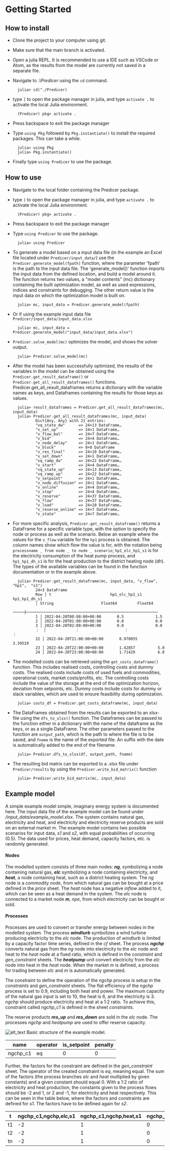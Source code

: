 # Getting Started
## How to install

- Clone the project to your computer using git.
- Make sure that the main branch is activated.
- Open a julia REPL. It is recommended to use a IDE such as VSCode or Atom, as the results from the model are currently not saved in a separate file.
- Navigate to *.\Predicer* using the `cd` command.

        julia> cd("./Predicer)

- type `]` to open the package manager in julia, and type `activate .` to activate the local Julia environment.

        (Predicer) pkg> activate .

- Press backspace to exit the package manager
- Type `using Pkg` followed by `Pkg.instantiate()` to install the required packages. This can take a while.

        julia> using Pkg
        julia> Pkg.instantiate()

- Finally type `using Predicer` to use the package.

## How to use

- Navigate to the local folder containing the Predicer package.
- type `]` to open the package manager in julia, and type `activate .` to activate the local Julia environment.

        (Predicer) pkg> activate .

- Press backspace to exit the package manager
- Type `using Predicer` to use the package.

        julia> using Predicer

- To generate a model based on a input data file (in the example an Excel file located under `Predicer/input_data/`) use the `Predicer.generate_model(fpath)` function, where the parameter 'fpath' is the path to the input data file. The 'generate_model()' function imports the input data from the defined location, and build a model around it. The function returns two values, a "model contents" (mc) dictionary containing the built optimization model, as well as used expressions, indices and constraints for debugging. The other return value is the input data on which the optimization model is built on. 
        
        julia> mc, input_data = Predicer.generate_model(fpath)

- Or if using the example input data file `Predicer/input_data/input_data.xlsx`

        julia> mc, input_data = Predicer.generate_model("input_data/input_data.xlsx")


- `Predicer.solve_model(mc)` optimizes the model, and shows the solver output.

        julia> Predicer.solve_model(mc)

- After the model has been successfully optimized, the results of the variables in the model can be obtained using the `Predicer.get_result_dataframe()` or `Predicer.get_all_result_dataframes()` functions. Predicer.get_all_result_dataframes returns a dictionary with the variable names as keys, and Dataframes containing the results for those keys as values. 

        julia> result_dataframes = Predicer.get_all_result_dataframes(mc, input_data)
        julia> Predicer.get_all_result_dataframes(mc, input_data)
                Dict{Any, Any} with 21 entries:
                "vq_state_dw"      => 24×13 DataFrame…
                "v_set_up"         => 24×1 DataFrame… 
                "v_flow_bal"       => 24×7 DataFrame… 
                "v_bid"            => 24×4 DataFrame… 
                "v_node_delay"     => 24×1 DataFrame… 
                "v_block"          => 0×0 DataFrame   
                "v_res_final"      => 24×10 DataFrame…
                "v_set_down"       => 24×1 DataFrame… 
                "vq_ramp_dw"       => 24×22 DataFrame…
                "v_start"          => 24×4 DataFrame… 
                "vq_state_up"      => 24×13 DataFrame…
                "vq_ramp_up"       => 24×22 DataFrame…
                "v_setpoint"       => 24×1 DataFrame… 
                "v_node_diffusion" => 24×1 DataFrame… 
                "v_online"         => 24×4 DataFrame… 
                "v_stop"           => 24×4 DataFrame… 
                "v_reserve"        => 24×37 DataFrame…
                "v_flow"           => 24×37 DataFrame…
                "v_load"           => 24×10 DataFrame…
                "v_reserve_online" => 24×7 DataFrame… 
                "v_state"          => 24×7 DataFrame… 

- For more specific analysis, `Predicer.get_result_dataframe()` returns a DataFrame for a specific variable type, with the option to specify the node or process as well as the scenario. Below an example where the values for the `v_flow` variable for the `hp1` process is obtained. The column names show which flow the value is for, with the notation being `processname _ from node _ to node _ scenario`; `hp1_elc_hp1_s1` is for the electricity consumption of the heat pump process, and `hp1_hp1_dh_s1` is for the heat production to the district heating node (dh). The types of the available variables can be found in the function documentation or in the example above. 

        julia> Predicer.get_result_dataframe(mc, input_data, "v_flow", "hp1",  "s1")
                24×3 DataFrame
                Row │ t                          hp1_elc_hp1_s1  hp1_hp1_dh_s1 
                │ String                     Float64         Float64       
                ─────┼──────────────────────────────────────────────────────────
                1 │ 2022-04-20T00:00:00+00:00       0.5              1.5
                2 │ 2022-04-20T01:00:00+00:00       0.0              0.0
                3 │ 2022-04-20T02:00:00+00:00       0.0              0.0
                ⋮  │             ⋮                    ⋮               ⋮
                22 │ 2022-04-20T21:00:00+00:00       0.970055         3.39519
                23 │ 2022-04-20T22:00:00+00:00       1.42857          5.0
                24 │ 2022-04-20T23:00:00+00:00       1.71429          6.0

- The modelled costs can be retrieved using the `get_costs_dataframe()` function. This includes realised costs, controlling costs and dummy costs. The realised costs include costs of used fuels and commodities, operational costs, market costs/profits, etc. The controlling costs include the value of the storage at the end of the optimization horizon, deviation from setpoints, etc. Dummy costs include costs for dummy or slack variables, which are used to ensure feasibility during optimization. 

        julia> costs_df = Predicer.get_costs_dataframe(mc, input_data)

- The DataFrames obtained from the results can be exported to an xlsx-file using the `dfs_to_xlsx()` function. The Dataframes can be passed to the function either in a dictionary with the name of the dataframe as the keys, or as a single DataFrame. The other parameters passed to the function are `output_path`, which is the path to where the file is to be saved, and `fname` is the name of the exported file. An suffix with the date is automatically added to the end of the filename. 

        julia> Predicer.dfs_to_xlsx(df, output_path, fname)


- The resulting bid matrix can be exported to a .xlsx file under `Predicer/results` by using the `Predicer.write_bid_matrix()` function

        julia> Predicer.write_bid_matrix(mc, input_data)


## Example model

A simple example model simple, imaginary energy system is documented here. The input data file of the example model can be found under */input_data/example_model.xlsx*. The system contains natural gas, electricity and heat, and electricity and electricity reserve products are sold on an external market *m*. The example model contains two possible scenarios for input data, *s1* and *s2*, with equal probabilities of occurring (0.5). The data used for prices, heat demand, capacity factors, etc. is randomly generated. 

#### Nodes

The modelled system consists of three main nodes: ***ng***, symbolizing a node containing natural gas, ***elc*** symbolizing a node containing electricity, and ***heat***, a node containing heat, such as a district heating system. The *ng* node is a *commodity node*, from which natural gas can be bought at a price defined in the *price* sheet. The *heat* node has a negative *inflow* added to it, which can be seen as a heat demand in the system. The *elc* node is connected to a market node ***m***, *npe*, from which electricity can be bought or sold. 

#### Processes 

Processes are used to convert or transfer energy between nodes in the modelled system. The process ***windturb*** symbolizes a wind turbine producing electricity to the *elc* node. The production of *windturb* is limited by a capacity factor time series, defined in the *cf* sheet. The process ***ngchp*** converts natural gas from the *ng* node into electricity to the *elc* node and heat to the *heat* node at a fixed ratio, which is defined in the *constraint* and *gen_constraint* sheets. The ***heatpump*** unit convert electricity from the *elc* node into heat in the *heat* node. When the market *m* is defined, a process for trading between *elc* and *m* is automatically generated. 

The constraint to define the operation of the *ngchp* process is setup in the *constraints* and *gen_constraint* sheets. The flat efficiency of the *ngchp* process is set to 0.9, including both heat and power. The maximum capacity of the natural gas input is set to 10, the heat is 6, and the electricity is 3. *ngchp* should produce electricity and heat at a 1:2 ratio. To achieve this, constraint called *ngchp_c1* is defined in the sheet *constraints*.

The reserve products ***res_up*** and ***res_down*** are sold in the *elc* node. The processes *ngchp* and *heatpump* are used to offer reserve capacity. 

![alt_text](https://github.com/vttresearch/Predicer/blob/f2e78346ae3802d16d84ccb5ca4ef076871ed43f/docs/images/example_model.PNG)
Basic structure of the example model.

| name     | operator | is_setpoint | penalty |
|----------|----------|-------------|---------|
| ngchp_c1 | eq       | 0           | 0       |

Further, the factors for the constraint are defined in the *gen_constraint* sheet. The operator of the created constraint is *eq*, meaning equal.  The sum of the factors (the process branches *elc* and *heat* multiplied by given constants) and a given constant should equal 0. With a 1:2 ratio of electricity and heat production, the constants given to the process flows should be -2 and 1, or 2 and -1, for electricity and heat respectively. This can be seen in the table below, where the factors and constraints are defined for *s1*. The factors have to be defined again for *s2*.

| t  | ngchp_c1,ngchp,elc,s1 | ngchp_c1,ngchp,heat,s1 | ngchp_c1,s1|
|----|-----------------------|------------------------|------------|
| t1 | -2                    | 1                      | 0          |
| t2 | -2                    | 1                      | 0          |
| tn | -2                    | 1                      | 0          |


